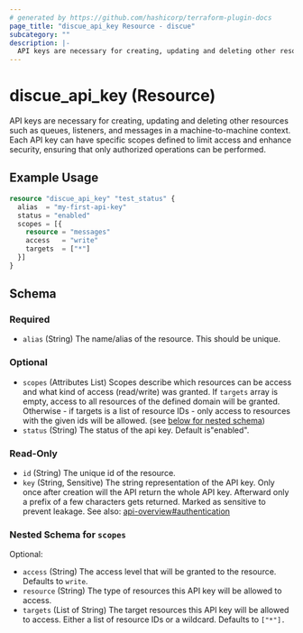 ```yaml
---
# generated by https://github.com/hashicorp/terraform-plugin-docs
page_title: "discue_api_key Resource - discue"
subcategory: ""
description: |-
  API keys are necessary for creating, updating and deleting other resources such as queues, listeners, and messages in a machine-to-machine context. Each API key can have specific scopes defined to limit access and enhance security, ensuring that only authorized operations can be performed.
---
```


# discue_api_key (Resource)

API keys are necessary for creating, updating and deleting other resources such as queues, listeners, and messages in a machine-to-machine context. Each API key can have specific scopes defined to limit access and enhance security, ensuring that only authorized operations can be performed.

## Example Usage

```terraform
resource "discue_api_key" "test_status" {
  alias  = "my-first-api-key"
  status = "enabled"
  scopes = [{
    resource = "messages"
    access   = "write"
    targets  = ["*"]
  }]
}
```

<!-- schema generated by tfplugindocs -->
## Schema

### Required

- `alias` (String) The name/alias of the resource. This should be unique.

### Optional

- `scopes` (Attributes List) Scopes describe which resources can be access and what kind of access (read/write) was granted. If `targets` array is empty, access to all resources of the defined domain will be granted. Otherwise - if targets is a list of resource IDs - only access to resources with the given ids will be allowed. (see [below for nested schema](#nestedatt--scopes))
- `status` (String) The status of the api key. Default is"enabled".

### Read-Only

- `id` (String) The unique id of the resource.
- `key` (String, Sensitive) The string representation of the API key. Only once after creation will the API return the whole API key. Afterward only a prefix of a few characters gets returned. Marked as sensitive to prevent leakage. See also: [api-overview#authentication](https://docs.discue.io/api-overview/#authentication)

<a id="nestedatt--scopes"></a>
### Nested Schema for `scopes`

Optional:

- `access` (String) The access level that will be granted to the resource. Defaults to `write`.
- `resource` (String) The type of resources this API key will be allowed to access.
- `targets` (List of String) The target resources this API key will be allowed to access. Either a list of resource IDs or a wildcard. Defaults to `["*"].`
